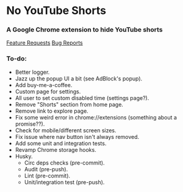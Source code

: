 # No YouTube Shorts

### A Google Chrome extension to hide YouTube shorts

[Feature Requests](https://github.com/sindresorhus/new-github-issue-url/pulls?q=label%3Aenhancement)
[Bug Reports](https://github.com/sindresorhus/new-github-issue-url/pulls?q=label%3Abug)

### To-do:
- Better logger.
- Jazz up the popup UI a bit (see AdBlock's popup).
- Add buy-me-a-coffee.
- Custom page for settings.
- All user to set custom disabled time (settings page?).
- Remove "Shorts" section from home page.
- Remove link to explore page.
- Fix some weird error in chrome://extensions (something about a promise??).
- Check for mobile/different screen sizes.
- Fix issue where nav button isn't always removed.
- Add some unit and integration tests.
- Revamp Chrome storage hooks.
- Husky.
	- Circ deps checks (pre-commit).
	- Audit (pre-push).
	- Lint (pre-commit).
	- Unit/integration test (pre-push).
